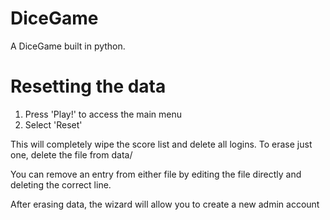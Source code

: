 # DiceGame
A DiceGame built in python.
# Resetting the data
1. Press 'Play!' to access the main menu
2. Select 'Reset'

This will completely wipe the score list and delete all logins. To erase just one, delete the file from data/

You can remove an entry from either file by editing the file directly and deleting the correct line.

After erasing data, the wizard will allow you to create a new admin account
